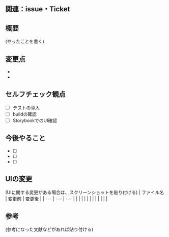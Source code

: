 ## 関連：issue・Ticket

## 概要

(やったことを書く)

## 変更点

- 
- 

## セルフチェック観点

- [ ] テストの導入
- [ ] buildの確認
- [ ] StorybookでのUI確認

## 今後やること

- [ ]
- [ ]
- [ ]

## UIの変更

(UIに関する変更がある場合は、スクリーンショットを貼り付ける)
| ファイル名 | 変更前 | 変更後 |
| --- | --- | --- |
| | | |
| | | |
| | | |

## 参考

(参考になった文献などがあれば貼り付ける)
